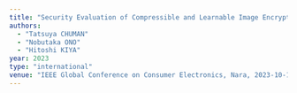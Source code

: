 ```yaml
---
title: "Security Evaluation of Compressible and Learnable Image Encryption Against Jigsaw Puzzle Solver Attacks "
authors:
  - "Tatsuya CHUMAN"
  - "Nobutaka ONO"
  - "Hitoshi KIYA"
year: 2023
type: "international"
venue: "IEEE Global Conference on Consumer Electronics, Nara, 2023-10-12."
---
```

